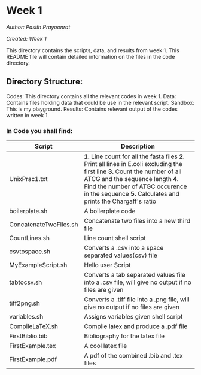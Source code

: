 # Week 1

*Author: Pasith Prayoonrat*

*Created: Week 1*

This directory contains the scripts, data, and results from week 1. This README file will contain detailed information on the files in the code directory.

## Directory Structure:

Codes: This directory contains all the relevant codes in week 1.
Data: Contains files holding data that could be use in the relevant script. 
Sandbox: This is my playground. 
Results: Contains relevant output of the codes written in week 1.

### In Code you shall find:
 
 Script       | Description
 ------------- | -------------
 UnixPrac1.txt |  **1.** Line count for all the fasta files **2.** Print all lines in E.coli excluding the first line **3.** Count the number of all ATCG and the sequence length **4.** Find the number of ATGC occurence in the sequence **5.** Calculates and prints the Chargaff's ratio  
 boilerplate.sh | A boilerplate code
 ConcatenateTwoFiles.sh  | Concatenate two files into a new third file
 CountLines.sh | Line count shell script
 csvtospace.sh | Converts a .csv into a space separated values(csv) file
 MyExampleScript.sh | Hello user Script
 tabtocsv.sh | Converts a tab separated values file into a .csv file, will give no output if no files are given
 tiff2png.sh | Converts a .tiff file into a .png file, will give no output if no files are given
 variables.sh | Assigns variables given shell script
 CompileLaTeX.sh | Compile latex and produce a .pdf file
 FirstBiblio.bib | Bibliography for the latex file
 FirstExample.tex | A cool latex file
 FirstExample.pdf | A pdf of the combined .bib and .tex files
  

